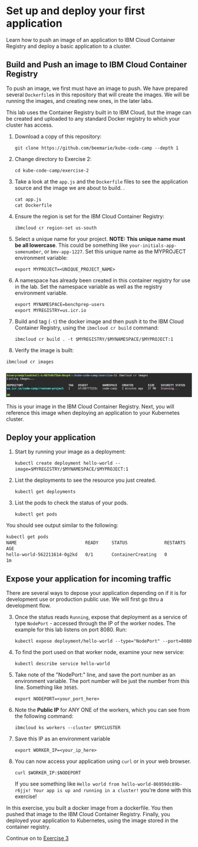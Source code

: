 # Set up and deploy your first application

Learn how to push an image of an application to IBM Cloud Container Registry and deploy a basic application to a cluster.

## Build and Push an image to IBM Cloud Container Registry

To push an image, we first must have an image to push. We have
prepared several `Dockerfile`s in this repository that will create the
images. We will be running the images, and creating new ones, in the
later labs.

This lab uses the Container Registry built in to IBM Cloud, but the
image can be created and uploaded to any standard Docker registry to
which your cluster has access.

1. Download a copy of this repository:

    ```
    git clone https://github.com/beemarie/kube-code-camp --depth 1
    ```

2. Change directory to Exercise 2:

   ```
   cd kube-code-camp/exercise-2
   ```

3. Take a look at the `app.js` and the `Dockerfile` files to see the application source and the image we are about to build. .
   ```
   cat app.js
   cat Dockerfile
   ```

4. Ensure the region is set for the IBM Cloud Container Registry:

    ```
    ibmcloud cr region-set us-south
    ```

5. Select a unique name for your project. **NOTE: This unique name must be all lowercase**. This could be something like `your-initials-app-somenumber`, or `bmv-app-1227`. Set this unique name as the MYPROJECT environment variable:
    ```
    export MYPROJECT=<UNIQUE_PROJECT_NAME>
    ```

6. A namespace has already been created in this container registry for use in the lab. Set the namespace variable as well as the registry environment variable.
    ```
    export MYNAMESPACE=benchprep-users
    export MYREGISTRY=us.icr.io
    ```

7. Build and tag (`-t`) the docker image and then push it to the IBM Cloud Container Registry, using the `ibmcloud cr build` command:
    ```
    ibmcloud cr build . -t $MYREGISTRY/$MYNAMESPACE/$MYPROJECT:1
    ```

8.  Verify the image is built:

   ```
   ibmcloud cr images
   ```
![](../README_images/ibmcloud-cr-images.png)

This is your image in the IBM Cloud Container Registry. Next, you will reference this image when deploying an application to your Kubernetes cluster.

## Deploy your application

1. Start by running your image as a deployment:

   ```
   kubectl create deployment hello-world --image=$MYREGISTRY/$MYNAMESPACE/$MYPROJECT:1
   ```
2. List the deployments to see the resource you just created.

   ```
   kubectl get deployments
   ```
3. List the pods to check the status of your pods.
   ```
   kubectl get pods
   ```

  You should see output similar to the following:

   ```
   kubectl get pods
   NAME                          READY     STATUS              RESTARTS   AGE
   hello-world-562211614-0g2kd   0/1       ContainerCreating   0          1m
   ```

## Expose your application for incoming traffic

There are several ways to depose your application depending on if it is for development use or production public use. We will first go thru a development flow.

3. Once the status reads `Running`, expose that deployment as a service of type `NodePort` - accessed through the IP of the worker nodes.  The example for this lab listens on port 8080.  Run:

    ```
    kubectl expose deployment/hello-world --type="NodePort" --port=8080
    ```

1. To find the port used on that worker node, examine your new service:

    ```
    kubectl describe service hello-world
    ```

1. Take note of the "NodePort:" line, and save the port number as an environment variable.  The port number will be just the number from this line. Something like `30585`.

    ```
    export NODEPORT=<your_port_here>
    ```

2. Note the **Public IP** for ANY ONE of the workers, which you can see from the following command:

    ```
    ibmcloud ks workers --cluster $MYCLUSTER
    ```

3. Save this IP as an environment variable

    ```
    export WORKER_IP=<your_ip_here>
    ```

4. You can now access your application using `curl` or in your web browser.

    ```
    curl $WORKER_IP:$NODEPORT
    ```

    If you see something like `Hello world from hello-world-86959dc89b-r6jjx! Your app is up and running in a cluster!` you're done with this exercise!

In this exercise, you built a docker image from a dockerfile. You then pushed that image to the IBM Cloud Container Registry. Finally, you deployed your application to Kubernetes, using the image stored in the container registry.

Continue on to [Exercise 3](../exercise-3/README.md)
